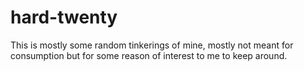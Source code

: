 # hard-twenty
This is mostly some random tinkerings of mine, mostly not meant for consumption but for some reason of interest to me to keep around.
